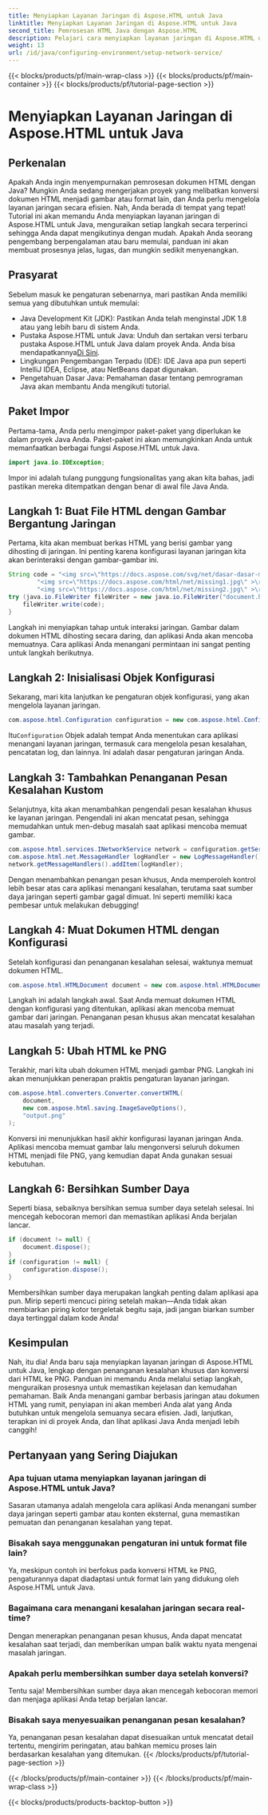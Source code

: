 ```yaml
---
title: Menyiapkan Layanan Jaringan di Aspose.HTML untuk Java
linktitle: Menyiapkan Layanan Jaringan di Aspose.HTML untuk Java
second_title: Pemrosesan HTML Java dengan Aspose.HTML
description: Pelajari cara menyiapkan layanan jaringan di Aspose.HTML untuk Java, mengelola sumber daya jaringan, dan mengonversi HTML ke PNG dengan penanganan kesalahan khusus.
weight: 13
url: /id/java/configuring-environment/setup-network-service/
---
```


{{< blocks/products/pf/main-wrap-class >}}
{{< blocks/products/pf/main-container >}}
{{< blocks/products/pf/tutorial-page-section >}}

# Menyiapkan Layanan Jaringan di Aspose.HTML untuk Java

## Perkenalan
Apakah Anda ingin menyempurnakan pemrosesan dokumen HTML dengan Java? Mungkin Anda sedang mengerjakan proyek yang melibatkan konversi dokumen HTML menjadi gambar atau format lain, dan Anda perlu mengelola layanan jaringan secara efisien. Nah, Anda berada di tempat yang tepat! Tutorial ini akan memandu Anda menyiapkan layanan jaringan di Aspose.HTML untuk Java, menguraikan setiap langkah secara terperinci sehingga Anda dapat mengikutinya dengan mudah. Apakah Anda seorang pengembang berpengalaman atau baru memulai, panduan ini akan membuat prosesnya jelas, lugas, dan mungkin sedikit menyenangkan.
## Prasyarat
Sebelum masuk ke pengaturan sebenarnya, mari pastikan Anda memiliki semua yang dibutuhkan untuk memulai:
- Java Development Kit (JDK): Pastikan Anda telah menginstal JDK 1.8 atau yang lebih baru di sistem Anda.
-  Pustaka Aspose.HTML untuk Java: Unduh dan sertakan versi terbaru pustaka Aspose.HTML untuk Java dalam proyek Anda. Anda bisa mendapatkannya[Di Sini](https://releases.aspose.com/html/java/).
- Lingkungan Pengembangan Terpadu (IDE): IDE Java apa pun seperti IntelliJ IDEA, Eclipse, atau NetBeans dapat digunakan.
- Pengetahuan Dasar Java: Pemahaman dasar tentang pemrograman Java akan membantu Anda mengikuti tutorial.
## Paket Impor
Pertama-tama, Anda perlu mengimpor paket-paket yang diperlukan ke dalam proyek Java Anda. Paket-paket ini akan memungkinkan Anda untuk memanfaatkan berbagai fungsi Aspose.HTML untuk Java.
```java
import java.io.IOException;
```
Impor ini adalah tulang punggung fungsionalitas yang akan kita bahas, jadi pastikan mereka ditempatkan dengan benar di awal file Java Anda.

## Langkah 1: Buat File HTML dengan Gambar Bergantung Jaringan
Pertama, kita akan membuat berkas HTML yang berisi gambar yang dihosting di jaringan. Ini penting karena konfigurasi layanan jaringan kita akan berinteraksi dengan gambar-gambar ini.
```java
String code = "<img src=\"https://docs.aspose.com/svg/net/dasar-dasar-menggambar/filter-dan-gradien/park.jpg\" >\r\n" +
		"<img src=\"https://docs.aspose.com/html/net/missing1.jpg\" >\r\n" +
		"<img src=\"https://docs.aspose.com/html/net/missing2.jpg\" >\r\n";
try (java.io.FileWriter fileWriter = new java.io.FileWriter("document.html")) {
	fileWriter.write(code);
}
```
Langkah ini menyiapkan tahap untuk interaksi jaringan. Gambar dalam dokumen HTML dihosting secara daring, dan aplikasi Anda akan mencoba memuatnya. Cara aplikasi Anda menangani permintaan ini sangat penting untuk langkah berikutnya.
## Langkah 2: Inisialisasi Objek Konfigurasi
Sekarang, mari kita lanjutkan ke pengaturan objek konfigurasi, yang akan mengelola layanan jaringan.
```java
com.aspose.html.Configuration configuration = new com.aspose.html.Configuration();
```
 Itu`Configuration` Objek adalah tempat Anda menentukan cara aplikasi menangani layanan jaringan, termasuk cara mengelola pesan kesalahan, pencatatan log, dan lainnya. Ini adalah dasar pengaturan jaringan Anda.
## Langkah 3: Tambahkan Penanganan Pesan Kesalahan Kustom
Selanjutnya, kita akan menambahkan pengendali pesan kesalahan khusus ke layanan jaringan. Pengendali ini akan mencatat pesan, sehingga memudahkan untuk men-debug masalah saat aplikasi mencoba memuat gambar.
```java
com.aspose.html.services.INetworkService network = configuration.getService(com.aspose.html.services.INetworkService.class);
com.aspose.html.net.MessageHandler logHandler = new LogMessageHandler();
network.getMessageHandlers().addItem(logHandler);
```

Dengan menambahkan penangan pesan khusus, Anda memperoleh kontrol lebih besar atas cara aplikasi menangani kesalahan, terutama saat sumber daya jaringan seperti gambar gagal dimuat. Ini seperti memiliki kaca pembesar untuk melakukan debugging!
## Langkah 4: Muat Dokumen HTML dengan Konfigurasi

Setelah konfigurasi dan penanganan kesalahan selesai, waktunya memuat dokumen HTML.
```java
com.aspose.html.HTMLDocument document = new com.aspose.html.HTMLDocument("document.html", configuration);
```
Langkah ini adalah langkah awal. Saat Anda memuat dokumen HTML dengan konfigurasi yang ditentukan, aplikasi akan mencoba memuat gambar dari jaringan. Penanganan pesan khusus akan mencatat kesalahan atau masalah yang terjadi.
## Langkah 5: Ubah HTML ke PNG
Terakhir, mari kita ubah dokumen HTML menjadi gambar PNG. Langkah ini akan menunjukkan penerapan praktis pengaturan layanan jaringan.
```java
com.aspose.html.converters.Converter.convertHTML(
	document,
	new com.aspose.html.saving.ImageSaveOptions(),
	"output.png"
);
```
Konversi ini menunjukkan hasil akhir konfigurasi layanan jaringan Anda. Aplikasi mencoba memuat gambar lalu mengonversi seluruh dokumen HTML menjadi file PNG, yang kemudian dapat Anda gunakan sesuai kebutuhan.
## Langkah 6: Bersihkan Sumber Daya
Seperti biasa, sebaiknya bersihkan semua sumber daya setelah selesai. Ini mencegah kebocoran memori dan memastikan aplikasi Anda berjalan lancar.
```java
if (document != null) {
	document.dispose();
}
if (configuration != null) {
	configuration.dispose();
}
```
Membersihkan sumber daya merupakan langkah penting dalam aplikasi apa pun. Mirip seperti mencuci piring setelah makan—Anda tidak akan membiarkan piring kotor tergeletak begitu saja, jadi jangan biarkan sumber daya tertinggal dalam kode Anda!

## Kesimpulan
Nah, itu dia! Anda baru saja menyiapkan layanan jaringan di Aspose.HTML untuk Java, lengkap dengan penanganan kesalahan khusus dan konversi dari HTML ke PNG. Panduan ini memandu Anda melalui setiap langkah, menguraikan prosesnya untuk memastikan kejelasan dan kemudahan pemahaman. Baik Anda menangani gambar berbasis jaringan atau dokumen HTML yang rumit, penyiapan ini akan memberi Anda alat yang Anda butuhkan untuk mengelola semuanya secara efisien. Jadi, lanjutkan, terapkan ini di proyek Anda, dan lihat aplikasi Java Anda menjadi lebih canggih!
## Pertanyaan yang Sering Diajukan
### Apa tujuan utama menyiapkan layanan jaringan di Aspose.HTML untuk Java?  
Sasaran utamanya adalah mengelola cara aplikasi Anda menangani sumber daya jaringan seperti gambar atau konten eksternal, guna memastikan pemuatan dan penanganan kesalahan yang tepat.
### Bisakah saya menggunakan pengaturan ini untuk format file lain?  
Ya, meskipun contoh ini berfokus pada konversi HTML ke PNG, pengaturannya dapat diadaptasi untuk format lain yang didukung oleh Aspose.HTML untuk Java.
### Bagaimana cara menangani kesalahan jaringan secara real-time?  
Dengan menerapkan penanganan pesan khusus, Anda dapat mencatat kesalahan saat terjadi, dan memberikan umpan balik waktu nyata mengenai masalah jaringan.
### Apakah perlu membersihkan sumber daya setelah konversi?  
Tentu saja! Membersihkan sumber daya akan mencegah kebocoran memori dan menjaga aplikasi Anda tetap berjalan lancar.
### Bisakah saya menyesuaikan penanganan pesan kesalahan?  
Ya, penanganan pesan kesalahan dapat disesuaikan untuk mencatat detail tertentu, mengirim peringatan, atau bahkan memicu proses lain berdasarkan kesalahan yang ditemukan.
{{< /blocks/products/pf/tutorial-page-section >}}

{{< /blocks/products/pf/main-container >}}
{{< /blocks/products/pf/main-wrap-class >}}

{{< blocks/products/products-backtop-button >}}
